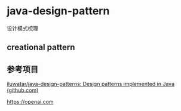 # java-design-pattern
设计模式梳理

## creational pattern



## 参考项目

[iluwatar/java-design-patterns: Design patterns implemented in Java (github.com)](https://github.com/iluwatar/java-design-patterns)

https://openai.com
